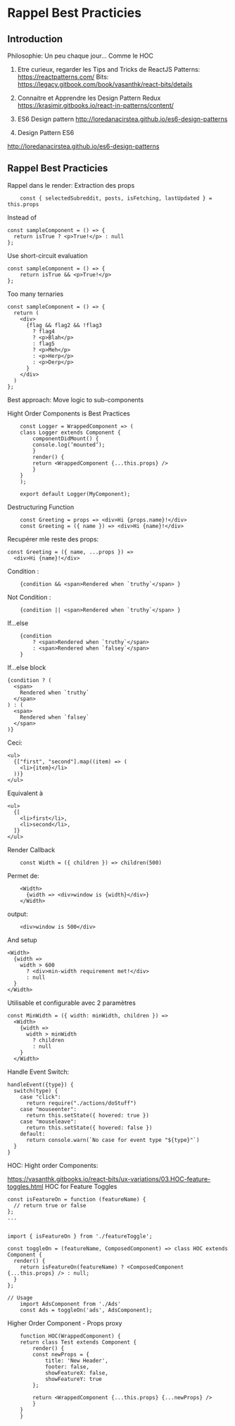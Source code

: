 # Rappel Best Practicies

## Introduction

Philosophie: Un peu chaque jour... Comme le HOC

1.  Etre curieux, regarder les Tips and Tricks de ReactJS
    Patterns: https://reactpatterns.com/
    Bits: https://legacy.gitbook.com/book/vasanthk/react-bits/details

2.  Connaitre et Apprendre les Design Pattern Redux
    https://krasimir.gitbooks.io/react-in-patterns/content/

3.  ES6 Design pattern
    http://loredanacirstea.github.io/es6-design-patterns

4.  Design Pattern ES6

http://loredanacirstea.github.io/es6-design-patterns

## Rappel Best Practicies

Rappel dans le render: Extraction des props

```
    const { selectedSubreddit, posts, isFetching, lastUpdated } = this.props
```

Instead of

```
const sampleComponent = () => {
  return isTrue ? <p>True!</p> : null
};
```

Use short-circuit evaluation

```
const sampleComponent = () => {
    return isTrue && <p>True!</p>
};
```

Too many ternaries

```
const sampleComponent = () => {
  return (
    <div>
      {flag && flag2 && !flag3
        ? flag4
        ? <p>Blah</p>
        : flag5
        ? <p>Meh</p>
        : <p>Herp</p>
        : <p>Derp</p>
      }
    </div>
  )
};
```

Best approach: Move logic to sub-components

Hight Order Components is Best Practices

```
    const Logger = WrappedComponent => (
    class Logger extends Component {
        componentDidMount() {
        console.log(‘mounted’);
        }
        render() {
        return <WrappedComponent {...this.props} />
        }
    }
    );

    export default Logger(MyComponent);
```

Destructuring Function

```
    const Greeting = props => <div>Hi {props.name}!</div>
    const Greeting = ({ name }) => <div>Hi {name}!</div>
```

Recupérer mle reste des props:

```
const Greeting = ({ name, ...props }) =>
  <div>Hi {name}!</div>
```

Condition :

```
    {condition && <span>Rendered when `truthy`</span> }
```

Not Condition :

```
    {condition || <span>Rendered when `truthy`</span> }
```

If...else

```
    {condition
        ? <span>Rendered when `truthy`</span>
        : <span>Rendered when `falsey`</span>
    }
```

If...else block

```
{condition ? (
  <span>
    Rendered when `truthy`
  </span>
) : (
  <span>
    Rendered when `falsey`
  </span>
)}
```

Ceci:

```
<ul>
  {["first", "second"].map((item) => (
    <li>{item}</li>
  ))}
</ul>
```

Equivalent à

```
<ul>
  {[
    <li>first</li>,
    <li>second</li>,
  ]}
</ul>
```

Render Callback

```
    const Width = ({ children }) => children(500)
```

Permet de:

```
    <Width>
      {width => <div>window is {width}</div>}
    </Width>
```

output:

```
    <div>window is 500</div>
```

And setup

```
<Width>
  {width =>
    width > 600
      ? <div>min-width requirement met!</div>
      : null
  }
</Width>
```

Utilisable et configurable avec 2 paramètres

```
const MinWidth = ({ width: minWidth, children }) =>
  <Width>
    {width =>
      width > minWidth
        ? children
        : null
    }
  </Width>
```

Handle Event Switch:

```
handleEvent({type}) {
  switch(type) {
    case "click":
      return require("./actions/doStuff")
    case "mouseenter":
      return this.setState({ hovered: true })
    case "mouseleave":
      return this.setState({ hovered: false })
    default:
      return console.warn(`No case for event type "${type}"`)
  }
}
```

HOC: Hight order Components:

https://vasanthk.gitbooks.io/react-bits/ux-variations/03.HOC-feature-toggles.html
HOC for Feature Toggles

```
const isFeatureOn = function (featureName) {
  // return true or false
};
...


import { isFeatureOn } from './featureToggle';

const toggleOn = (featureName, ComposedComponent) => class HOC extends Component {
  render() {
    return isFeatureOn(featureName) ? <ComposedComponent {...this.props} /> : null;
  }
};

// Usage
    import AdsComponent from './Ads'
    const Ads = toggleOn('ads', AdsComponent);
```

Higher Order Component - Props proxy

```
    function HOC(WrappedComponent) {
    return class Test extends Component {
        render() {
        const newProps = {
            title: 'New Header',
            footer: false,
            showFeatureX: false,
            showFeatureY: true
        };

        return <WrappedComponent {...this.props} {...newProps} />
        }
    }
    }
```
